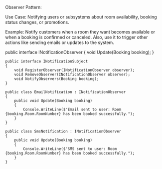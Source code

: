 Observer Pattern:

Use Case: Notifying users or subsystems about room availability, booking status changes, or promotions.

Example: Notify customers when a room they want becomes available or when a booking is confirmed or canceled. Also, use it to trigger other actions like sending emails or updates to the system.

public interface INotificationObserver
    {
        void Update(Booking booking);
    }

    public interface INotificationSubject
    {
        void RegisterObserver(INotificationObserver observer);
        void RemoveObserver(INotificationObserver observer);
        void NotifyObservers(Booking booking);
    }

    public class EmailNotification : INotificationObserver
    {
        public void Update(Booking booking)
        {
            Console.WriteLine($"Email sent to user: Room {booking.Room.RoomNumber} has been booked successfully.");
        }
    }

    public class SmsNotification : INotificationObserver
    {
        public void Update(Booking booking)
        {
            Console.WriteLine($"SMS sent to user: Room {booking.Room.RoomNumber} has been booked successfully.");
        }
    }